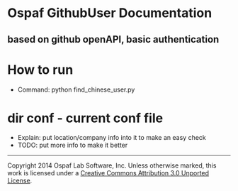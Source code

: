 # Ospaf GithubUser Documentation

## based on github openAPI, basic authentication

# How to run
 - Command: python find_chinese_user.py

# dir conf - current conf file
 - Explain: put location/company info into it to make an easy check
 - TODO:   put more info to make it better

- - -
Copyright 2014 Ospaf Lab Software, Inc. Unless otherwise marked, this work is licensed under a [Creative Commons Attribution 3.0 Unported License](http://creativecommons.org/licenses/by/3.0/).
